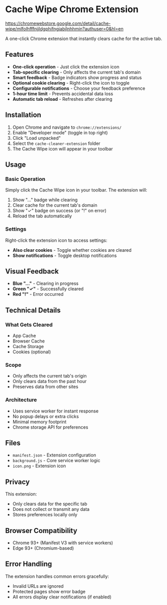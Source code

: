 # Cache Wipe Chrome Extension
https://chromewebstore.google.com/detail/cache-wipe/mlfolhfffnjjldgphifngjabjlnhhmin?authuser=0&hl=en

A one-click Chrome extension that instantly clears cache for the active tab.

## Features

- **One-click operation** - Just click the extension icon
- **Tab-specific clearing** - Only affects the current tab's domain
- **Smart feedback** - Badge indicators show progress and status
- **Optional cookie clearing** - Right-click the icon to toggle
- **Configurable notifications** - Choose your feedback preference
- **1-hour time limit** - Prevents accidental data loss
- **Automatic tab reload** - Refreshes after clearing

## Installation

1. Open Chrome and navigate to `chrome://extensions/`
2. Enable "Developer mode" (toggle in top right)
3. Click "Load unpacked"
4. Select the `cache-cleaner-extension` folder
5. The Cache Wipe icon will appear in your toolbar

## Usage

### Basic Operation
Simply click the Cache Wipe icon in your toolbar. The extension will:
1. Show "..." badge while clearing
2. Clear cache for the current tab's domain
3. Show "✓" badge on success (or "!" on error)
4. Reload the tab automatically

### Settings
Right-click the extension icon to access settings:
- **Also clear cookies** - Toggle whether cookies are cleared
- **Show notifications** - Toggle desktop notifications

## Visual Feedback

- **Blue "..."** - Clearing in progress
- **Green "✓"** - Successfully cleared
- **Red "!"** - Error occurred

## Technical Details

### What Gets Cleared
- App Cache
- Browser Cache  
- Cache Storage
- Cookies (optional)

### Scope
- Only affects the current tab's origin
- Only clears data from the past hour
- Preserves data from other sites

### Architecture
- Uses service worker for instant response
- No popup delays or extra clicks
- Minimal memory footprint
- Chrome storage API for preferences

## Files

- `manifest.json` - Extension configuration
- `background.js` - Core service worker logic
- `icon.png` - Extension icon

## Privacy

This extension:
- Only clears data for the specific tab
- Does not collect or transmit any data
- Stores preferences locally only

## Browser Compatibility

- Chrome 93+ (Manifest V3 with service workers)
- Edge 93+ (Chromium-based)

## Error Handling

The extension handles common errors gracefully:
- Invalid URLs are ignored
- Protected pages show error badge
- All errors display clear notifications (if enabled)
